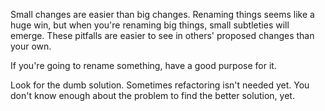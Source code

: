 Small changes are easier than big changes. Renaming things seems like a huge
win, but when you're renaming big things, small subtleties will emerge. These
pitfalls are easier to see in others' proposed changes than your own.

If you're going to rename something, have a good purpose for it.

Look for the dumb solution. Sometimes refactoring isn't needed yet. You don't
know enough about the problem to find the better solution, yet.

